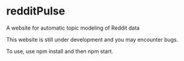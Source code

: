 # redditPulse
A website for automatic topic modeling of Reddit data

This website is still under development and you may encounter bugs.

To use, use npm install and then npm start.
